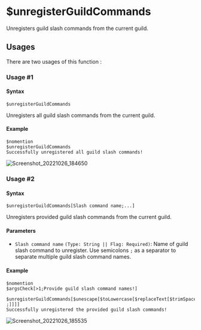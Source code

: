 # $unregisterGuildCommands
Unregisters guild slash commands from the current guild.

## Usages
There are two usages of this function :

### Usage #1
#### Syntax
```
$unregisterGuildCommands
```
Unregisters all guild slash commands from the current guild.

#### Example
```
$nomention
$unregisterGuildCommands
Successfully unregistered all guild slash commands!
```
![Screenshot_20221026_184650](https://user-images.githubusercontent.com/95774950/198040434-101a9391-7f93-457a-b59e-adb8a7eda6b3.png)

### Usage #2
#### Syntax
```
$unregisterGuildCommands[Slash command name;...]
```
Unregisters provided guild slash commands from the current guild.

#### Parameters
- `Slash command name` `(Type: String || Flag: Required)`: Name of guild slash command to unregister. Use semicolons `;` as a separator to separate multiple guild slash command names.

#### Example
```
$nomention
$argsCheck[>1;Provide guild slash command names!]

$unregisterGuildCommands[$unescape[$toLowercase[$replaceText[$trimSpace[$message]; ;]]]]
Successfully unregistered the provided guild slash commands!
```
![Screenshot_20221026_185535](https://user-images.githubusercontent.com/95774950/198040479-f19497a7-e93b-4695-95fb-d8b629be5a1d.png)
